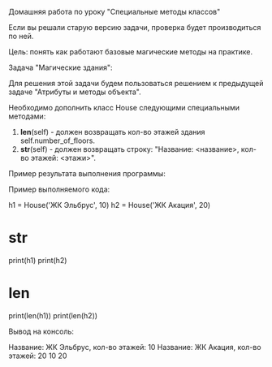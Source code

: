 Домашняя работа по уроку "Специальные методы классов"

Если вы решали старую версию задачи, проверка будет производиться по ней.

Цель: понять как работают базовые магические методы на практике.

Задача "Магические здания":

Для решения этой задачи будем пользоваться решением к предыдущей задаче "Атрибуты и методы объекта".

Необходимо дополнить класс House следующими специальными методами:

1. __len__(self) - должен возвращать кол-во этажей здания self.number_of_floors.
2. __str__(self) - должен возвращать строку: "Название: <название>, кол-во этажей: <этажи>".

Пример результата выполнения программы:

Пример выполняемого кода:

h1 = House('ЖК Эльбрус', 10)
h2 = House('ЖК Акация', 20)

# __str__
print(h1)
print(h2)

# __len__
print(len(h1))
print(len(h2))

Вывод на консоль:

Название: ЖК Эльбрус, кол-во этажей: 10
Название: ЖК Акация, кол-во этажей: 20
10
20
